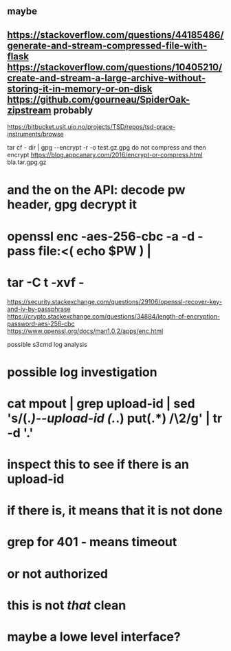 maybe
-----
https://stackoverflow.com/questions/44185486/generate-and-stream-compressed-file-with-flask
https://stackoverflow.com/questions/10405210/create-and-stream-a-large-archive-without-storing-it-in-memory-or-on-disk
https://github.com/gourneau/SpiderOak-zipstream
probably
--------
https://bitbucket.usit.uio.no/projects/TSD/repos/tsd-prace-instruments/browse

tar cf - dir | gpg --encrypt -r <recipient> -o test.gz.gpg
do not compress and then encrypt
https://blog.appcanary.com/2016/encrypt-or-compress.html
bla.tar.gpg.gz

# and the on the API: decode pw header, gpg decrypt it
# openssl enc -aes-256-cbc -a -d -pass file:<( echo $PW ) |
# tar -C t -xvf -

https://security.stackexchange.com/questions/29106/openssl-recover-key-and-iv-by-passphrase
https://crypto.stackexchange.com/questions/34884/length-of-encryption-password-aes-256-cbc
https://www.openssl.org/docs/man1.0.2/apps/enc.html

possible s3cmd log analysis

# possible log investigation
# cat mpout | grep upload-id | sed 's/\(.*\)--upload-id \(.*.\) put\(.*\) /\2/g' | tr -d '.'
# inspect this to see if there is an upload-id
# if there is, it means that it is not done
# grep for 401 - means timeout
# or not authorized
# this is not _that_ clean
# maybe a lowe level interface?

